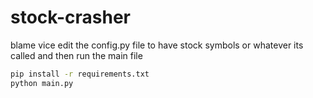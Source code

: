 # stock-crasher
blame vice
edit the config.py file to have stock symbols or whatever its called and then run the main file

```bash
pip install -r requirements.txt
python main.py
```
